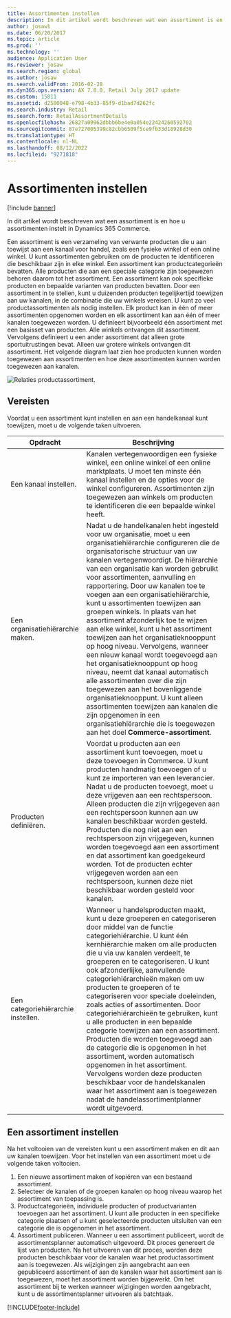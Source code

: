 ```yaml
---
title: Assortimenten instellen
description: In dit artikel wordt beschreven wat een assortiment is en hoe u assortimenten instelt in Dynamics 365 Commerce.
author: josaw1
ms.date: 06/20/2017
ms.topic: article
ms.prod: ''
ms.technology: ''
audience: Application User
ms.reviewer: josaw
ms.search.region: global
ms.author: josaw
ms.search.validFrom: 2016-02-28
ms.dyn365.ops.version: AX 7.0.0, Retail July 2017 update
ms.custom: 15811
ms.assetid: d2580048-e798-4b33-85f9-d1bad7d262fc
ms.search.industry: Retail
ms.search.form: RetailAssortmentDetails
ms.openlocfilehash: 26827a09962dbbb6be4e0a054e22424260592702
ms.sourcegitcommit: 87e727005399c82cbb6509f5ce9fb33d18928d30
ms.translationtype: HT
ms.contentlocale: nl-NL
ms.lasthandoff: 08/12/2022
ms.locfileid: "9271818"
---
```

# <a name="set-up-assortments"></a>Assortimenten instellen

[!include [banner](includes/banner.md)]

In dit artikel wordt beschreven wat een assortiment is en hoe u assortimenten instelt in Dynamics 365 Commerce.

Een assortiment is een verzameling van verwante producten die u aan toewijst aan een kanaal voor handel, zoals een fysieke winkel of een online winkel. U kunt assortimenten gebruiken om de producten te identificeren die beschikbaar zijn in elke winkel. Een assortiment kan productcategorieën bevatten. Alle producten die aan een speciale categorie zijn toegewezen behoren daarom tot het assortiment. Een assortiment kan ook specifieke producten en bepaalde varianten van producten bevatten. Door een assortiment in te stellen, kunt u duizenden producten tegelijkertijd toewijzen aan uw kanalen, in de combinatie die uw winkels vereisen. U kunt zo veel productassortimenten als nodig instellen. Elk product kan in één of meer assortimenten opgenomen worden en elk assortiment kan aan één of meer kanalen toegewezen worden. U definieert bijvoorbeeld één assortiment met een basisset van producten. Alle winkels ontvangen dit assortiment. Vervolgens definieert u een ander assortiment dat alleen grote sportuitrustingen bevat. Alleen uw grotere winkels ontvangen dit assortiment. Het volgende diagram laat zien hoe producten kunnen worden toegewezen aan assortimenten en hoe deze assortimenten kunnen worden toegewezen aan kanalen.

![Relaties productassortiment.](./media/assortments_relationship.gif)

## <a name="prerequisites"></a>Vereisten

Voordat u een assortiment kunt instellen en aan een handelkanaal kunt toewijzen, moet u de volgende taken uitvoeren.

| Opdracht                              | Beschrijving |
|-----------------------------------|-------------|
| Een kanaal instellen.          | Kanalen vertegenwoordigen een fysieke winkel, een online winkel of een online marktplaats. U moet ten minste één kanaal instellen en de opties voor de winkel configureren. Assortimenten zijn toegewezen aan winkels om producten te identificeren die een bepaalde winkel heeft. |
| Een organisatiehiërarchie maken. | Nadat u de handelkanalen hebt ingesteld voor uw organisatie, moet u een organisatiehiërarchie configureren die de organisatorische structuur van uw kanalen vertegenwoordigt. De hiërarchie van een organisatie kan worden gebruikt voor assortimenten, aanvulling en rapportering. Door uw kanalen toe te voegen aan een organisatiehiërarchie, kunt u assortimenten toewijzen aan groepen winkels. In plaats van het assortiment afzonderlijk toe te wijzen aan elke winkel, kunt u het assortiment toewijzen aan het organisatieknooppunt op hoog niveau. Vervolgens, wanneer een nieuw kanaal wordt toegevoegd aan het organisatieknooppunt op hoog niveau, neemt dat kanaal automatisch alle assortimenten over die zijn toegewezen aan het bovenliggende organisatieknooppunt. U kunt alleen assortimenten toewijzen aan kanalen die zijn opgenomen in een organisatiehiërarchie die is toegewezen aan het doel **Commerce-assortiment**. |
| Producten definiëren.                  | Voordat u producten aan een assortiment kunt toevoegen, moet u deze toevoegen in Commerce. U kunt producten handmatig toevoegen of u kunt ze importeren van een leverancier. Nadat u de producten toevoegt, moet u deze vrijgeven aan een rechtspersoon. Alleen producten die zijn vrijgegeven aan een rechtspersoon kunnen aan uw kanalen beschikbaar worden gesteld. Producten die nog niet aan een rechtspersoon zijn vrijgegeven, kunnen worden toegevoegd aan een assortiment en dat assortiment kan goedgekeurd worden. Tot de producten echter vrijgegeven worden aan een rechtspersoon, kunnen deze niet beschikbaar worden gesteld voor kanalen. |
| Een categoriehiërarchie instellen.      | Wanneer u handelsproducten maakt, kunt u deze groeperen en categoriseren door middel van de functie categoriehiërarchie. U kunt één kernhiërarchie maken om alle producten die u via uw kanalen verdeelt, te groeperen en te categoriseren. U kunt ook afzonderlijke, aanvullende categoriehiërarchieën maken om uw producten te groeperen of te categoriseren voor speciale doeleinden, zoals acties of assortimenten. Door categoriehiërarchieën te gebruiken, kunt u alle producten in een bepaalde categorie toewijzen aan een assortiment. Producten die worden toegevoegd aan de categorie die is opgenomen in het assortiment, worden automatisch opgenomen in het assortiment. Vervolgens worden deze producten beschikbaar voor de handelskanalen waar het assortiment aan is toegewezen nadat de handelassortimentplanner wordt uitgevoerd. |

## <a name="setting-up-an-assortment"></a>Een assortiment instellen

Na het voltooien van de vereisten kunt u een assortiment maken en dit aan uw kanalen toewijzen. Voor het instellen van een assortiment moet u de volgende taken voltooien.

1. Een nieuwe assortiment maken of kopiëren van een bestaand assortiment.
2. Selecteer de kanalen of de groepen kanalen op hoog niveau waarop het assortiment van toepassing is.
3. Productcategorieën, individuele producten of productvarianten toevoegen aan het assortiment. U kunt alle producten in een specifieke categorie plaatsen of u kunt geselecteerde producten uitsluiten van een categorie die is opgenomen in het assortiment.
4. Assortiment publiceren. Wanneer u een assortiment publiceert, wordt de assortimentsplanner automatisch uitgevoerd. Dit proces genereert de lijst van producten. Na het uitvoeren van dit proces, worden deze producten beschikbaar voor de kanalen waar het productassortiment aan is toegewezen. Als wijzigingen zijn aangebracht aan een gepubliceerd assortiment of aan de kanalen waar het assortiment aan is toegewezen, moet het assortiment worden bijgewerkt. Om het assortiment bij te werken wanneer wijzigingen worden aangebracht, kunt u de assortimentsplanner uitvoeren als batchtaak.


[!INCLUDE[footer-include](../includes/footer-banner.md)]
